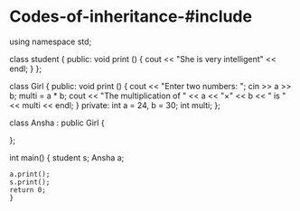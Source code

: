 # Codes-of-inheritance-#include<iostream>
using namespace std;

class student {
public:
    void print () {
        cout << "She is very intelligent" << endl;
    }
};

class Girl {
public:
    void print () {
        cout << "Enter two numbers: ";
        cin >> a >> b;
        multi = a * b;
        cout << "The multiplication of " << a << "×" << b << " is " << multi << endl;
    }
private:
    int a = 24, b = 30;
    int multi;
};

class Ansha : public Girl
 {
    
};

int main() {
    student s;
    Ansha a;
    
    
    a.print();
    s.print();
    return 0;
    }
